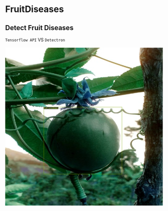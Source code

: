# FruitDiseases
## Detect Fruit Diseases
`Tensorflow API` VS `Detectron` </br>
 </br>
![This is an image](https://github.com/Awes19-byte/PlantDiseases/blob/main/fruit%20diseases.png)
